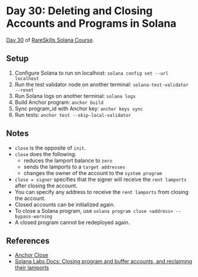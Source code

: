 # Day 30: Deleting and Closing Accounts and Programs in Solana

[Day 30](https://www.rareskills.io/post/solana-close-account) of [RareSkills Solana Course](https://www.rareskills.io/solana-tutorial).

## Setup

1. Configure Solana to run on localhost: `solana config set --url localhost`
2. Run the test validator node on another terminal: `solana-test-validator --reset`
3. Run Solana logs on another terminal: `solana logs`
4. Build Anchor program: `anchor build`
5. Sync program_id with Anchor key: `anchor keys sync`
6. Run tests: `anchor test --skip-local-validator`

## Notes

- `close` is the opposite of `init`.
- `close` does the following:
  - reduces the lamport balance to `zero`
  - sends the lamports to a `target addresses`
  - changes the owner of the account to the `system program`
- `close = signer` specifies that the signer will receive the `rent lamports` after closing the account.
- You can specify any address to receive the `rent lamports` from closing the account.
- Closed accounts can be initialized again.
- To close a Solana program, use `solana program close <address> --bypass-warning`
- A closed program cannot be redeployed again.

## References

- [Anchor Close](https://github.com/solana-developers/anchor-examples/tree/main/account-constraints/close)
- [Solana Labs Docs: Closing program and buffer accounts, and reclaiming their lamports](https://docs.solanalabs.com/cli/examples/deploy-a-program#closing-program-and-buffer-accounts-and-reclaiming-their-lamports)

